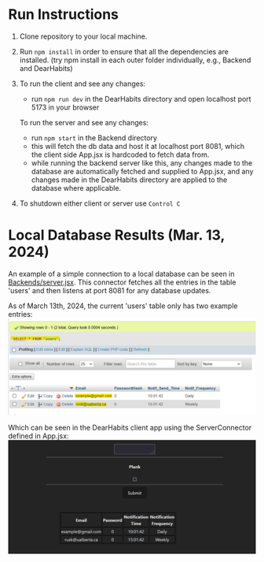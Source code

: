 # Run Instructions

1. Clone repository to your local machine.
2. Run `npm install` in order to ensure that all the dependencies are installed. (try npm install in each outer folder individually, e.g., Backend and DearHabits)
3. To run the client and see any changes: 
    - run `npm run dev` in the DearHabits directory and open localhost port 5173 in your browser

    To run the server and see any changes:
    - run `npm start` in the Backend directory
    - this will fetch the db data and host it at localhost port 8081, which the client side App.jsx is hardcoded to fetch data from.
    - while running the backend server like this, any changes made to the database are automatically fetched and supplied to App.jsx, and any changes made in the DearHabits directory are applied to the database where applicable.

5. To shutdown either client or server use `Control C`

# Local Database Results (Mar. 13, 2024)
An example of a simple connection to a local database can be seen in [Backends/server.jsx](Backends/server.jsx). This connector fetches all the entries in the table 'users' and then listens at port 8081 for any database updates.

As of March 13th, 2024, the current 'users' table only has two example entries:
![Users_Table](images/Users_Table.png)

Which can be seen in the DearHabits client app using the ServerConnector defined in App.jsx:
![ServerConnector_results](images/ServerConnector_results.png)